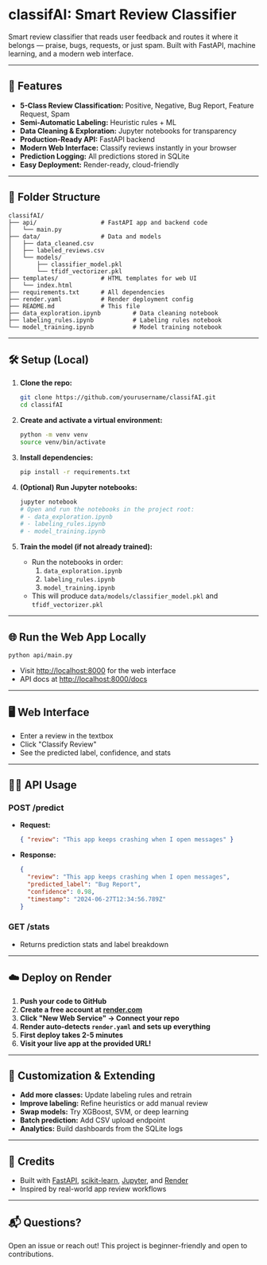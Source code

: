 # classifAI: Smart Review Classifier

Smart review classifier that reads user feedback and routes it where it belongs — praise, bugs, requests, or just spam. Built with FastAPI, machine learning, and a modern web interface.

---

## 🚀 Features
- **5-Class Review Classification:** Positive, Negative, Bug Report, Feature Request, Spam
- **Semi-Automatic Labeling:** Heuristic rules + ML
- **Data Cleaning & Exploration:** Jupyter notebooks for transparency
- **Production-Ready API:** FastAPI backend
- **Modern Web Interface:** Classify reviews instantly in your browser
- **Prediction Logging:** All predictions stored in SQLite
- **Easy Deployment:** Render-ready, cloud-friendly

---

## 📁 Folder Structure
```
classifAI/
├── api/                  # FastAPI app and backend code
│   └── main.py
├── data/                 # Data and models
│   ├── data_cleaned.csv
│   ├── labeled_reviews.csv
│   └── models/
│       ├── classifier_model.pkl
│       └── tfidf_vectorizer.pkl
├── templates/            # HTML templates for web UI
│   └── index.html
├── requirements.txt      # All dependencies
├── render.yaml           # Render deployment config
├── README.md             # This file
├── data_exploration.ipynb         # Data cleaning notebook
├── labeling_rules.ipynb           # Labeling rules notebook
└── model_training.ipynb           # Model training notebook
```

---

## 🛠️ Setup (Local)

1. **Clone the repo:**
   ```bash
   git clone https://github.com/yourusername/classifAI.git
   cd classifAI
   ```

2. **Create and activate a virtual environment:**
   ```bash
   python -m venv venv
   source venv/bin/activate
   ```

3. **Install dependencies:**
   ```bash
   pip install -r requirements.txt
   ```

4. **(Optional) Run Jupyter notebooks:**
   ```bash
   jupyter notebook
   # Open and run the notebooks in the project root:
   # - data_exploration.ipynb
   # - labeling_rules.ipynb
   # - model_training.ipynb
   ```

5. **Train the model (if not already trained):**
   - Run the notebooks in order:
     1. `data_exploration.ipynb`
     2. `labeling_rules.ipynb`
     3. `model_training.ipynb`
   - This will produce `data/models/classifier_model.pkl` and `tfidf_vectorizer.pkl`

---

## 🌐 Run the Web App Locally

```bash
python api/main.py
```
- Visit [http://localhost:8000](http://localhost:8000) for the web interface
- API docs at [http://localhost:8000/docs](http://localhost:8000/docs)

---

## 🖥️ Web Interface
- Enter a review in the textbox
- Click "Classify Review"
- See the predicted label, confidence, and stats

---

## 🧑‍💻 API Usage
### **POST /predict**
- **Request:**
  ```json
  { "review": "This app keeps crashing when I open messages" }
  ```
- **Response:**
  ```json
  {
    "review": "This app keeps crashing when I open messages",
    "predicted_label": "Bug Report",
    "confidence": 0.98,
    "timestamp": "2024-06-27T12:34:56.789Z"
  }
  ```

### **GET /stats**
- Returns prediction stats and label breakdown

---

## ☁️ Deploy on Render
1. **Push your code to GitHub**
2. **Create a free account at [render.com](https://render.com)**
3. **Click "New Web Service" → Connect your repo**
4. **Render auto-detects `render.yaml` and sets up everything**
5. **First deploy takes 2-5 minutes**
6. **Visit your live app at the provided URL!**

---

## 📝 Customization & Extending
- **Add more classes:** Update labeling rules and retrain
- **Improve labeling:** Refine heuristics or add manual review
- **Swap models:** Try XGBoost, SVM, or deep learning
- **Batch prediction:** Add CSV upload endpoint
- **Analytics:** Build dashboards from the SQLite logs

---

## 🤝 Credits
- Built with [FastAPI](https://fastapi.tiangolo.com/), [scikit-learn](https://scikit-learn.org/), [Jupyter](https://jupyter.org/), and [Render](https://render.com/)
- Inspired by real-world app review workflows

---

## 📬 Questions?
Open an issue or reach out! This project is beginner-friendly and open to contributions.
